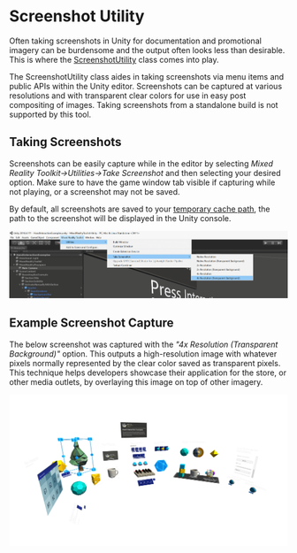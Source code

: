 
# Screenshot Utility

Often taking screenshots in Unity for documentation and promotional imagery can be burdensome and the output often looks less than desirable. This is where the [ScreenshotUtility](https://github.com/Microsoft/MixedRealityToolkit-Unity/blob/mrtk_development/Assets/MixedRealityToolkit.Tools/ScreenshotUtility) class comes into play.

The ScreenshotUtility class aides in taking screenshots via menu items and public APIs within the Unity editor. Screenshots can be captured at various resolutions and with transparent clear colors for use in easy post compositing of images. Taking screenshots from a standalone build is not supported by this tool.

## Taking Screenshots

Screenshots can be easily capture while in the editor by selecting *Mixed Reality Toolkit->Utilities->Take Screenshot* and then selecting your desired option. Make sure to have the game window tab visible if capturing while not playing, or a screenshot may not be saved.

By default, all screenshots are saved to your [temporary cache path](https://docs.unity3d.com/ScriptReference/Application-temporaryCachePath.html), the path to the screenshot will be displayed in the Unity console.

![Screenshot utility menu item](../../Documentation/Images/ScreenshotUtility/MRTK_ScreenshotUtility_Menu_Item.png)

## Example Screenshot Capture

The below screenshot was captured with the *"4x Resolution (Transparent Background)"* option. This outputs a high-resolution image with whatever pixels normally represented by the clear color saved as transparent pixels. This technique helps developers showcase their application for the store, or other media outlets, by overlaying this image on top of other imagery.

![Screenshot utility capture example](../../Documentation/Images/ScreenshotUtility/MRTK_ScreenshotUtility_Example_Capture.png)
